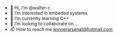 - 👋 Hi, I’m @walter-c
- 👀 I’m interested in embeded systems
- 🌱 I’m currently learning C++
- 💞️ I’m looking to collaborate on ...
- 📫 How to reach me winnerarsenal@hotmail.com

<!---
walter-c/walter-c is a ✨ special ✨ repository because its `README.md` (this file) appears on your GitHub profile.
You can click the Preview link to take a look at your changes.
--->
